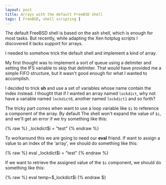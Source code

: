 ```yaml
---
layout: post
title: Arrays with the default FreeBSD shell
tags: [ FreeBSD, shell scripting ]
---
```


The default FreeBSD shell is based on the ash shell, which is enough for most tasks. But recently, while
adapting the Xen hotplug scripts I discovered it lacks support for arrays. 

I needed to somehow trick the default shell and implement a kind of array. 

My first thought was to implement a sort of queue using a delimiter and setting the IFS variable to skip that delimiter. That would
have provided me a simple FIFO structure, but it wasn't good enough for what I wanted to accomplish. 

I decided to trick **sh** and 
 use a set of variables whose name contain the index instead. I thought that if I wanted an array named ``lockdict``, why not have a variable named
``lockdict0``, another named ``lockdict1`` and so forth?  

The tricky part comes when want to use a loop variable like ``$i`` to reference a component of the array. By default The shell won't expand the value of
``$i``, and we'll get an error if we try something like this:

{% raw %}
	 _lockdict$i = "test" 
{% endraw %}

To workaround this we are going to need our **eval** friend. If want to assign a value to an index of the 'array', we should do something like this:

{% raw %}
	eval _lockdict$i = "test"
{% endraw %}

If we want to retrieve the assigned value of the ``$i`` component, we should do something like this:

{% raw %}
	eval temp=\$_lockdict$i
{% endraw $} 
